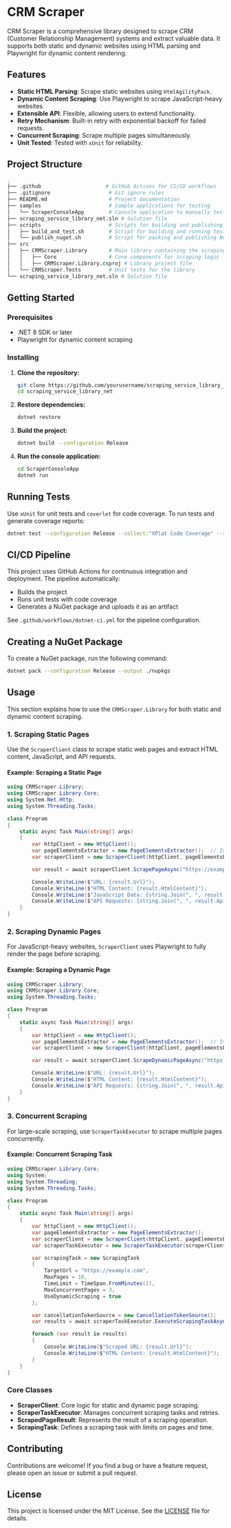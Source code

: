 
# CRM Scraper

CRM Scraper is a comprehensive library designed to scrape CRM (Customer Relationship Management) systems and extract valuable data. It supports both static and dynamic websites using HTML parsing and Playwright for dynamic content rendering.

## Features

- **Static HTML Parsing**: Scrape static websites using `HtmlAgilityPack`.
- **Dynamic Content Scraping**: Use Playwright to scrape JavaScript-heavy websites.
- **Extensible API**: Flexible, allowing users to extend functionality.
- **Retry Mechanism**: Built-in retry with exponential backoff for failed requests.
- **Concurrent Scraping**: Scrape multiple pages simultaneously.
- **Unit Tested**: Tested with `xUnit` for reliability.

## Project Structure

```bash
.
├── .github                     # GitHub Actions for CI/CD workflows
├── .gitignore                   # Git ignore rules
├── README.md                    # Project documentation
├── samples                      # Sample applications for testing
│   └── ScraperConsoleApp        # Console application to manually test the library
├── scraping_service_library_net.sln # Solution file
├── scripts                      # Scripts for building and publishing
│   ├── build_and_test.sh        # Script for building and running tests
│   └── publish_nuget.sh         # Script for packing and publishing NuGet packages
├── src
│   ├── CRMScraper.Library       # Main library containing the scraping logic
│   │   ├── Core                 # Core components for scraping logic
│   │   ├── CRMScraper.Library.csproj # Library project file
│   └── CRMScraper.Tests         # Unit tests for the library
└── scraping_service_library_net.sln # Solution file

```

## Getting Started

### Prerequisites

- .NET 8 SDK or later
- Playwright for dynamic content scraping

### Installing

1. **Clone the repository:**

   ```bash
   git clone https://github.com/yourusername/scraping_service_library_net.git
   cd scraping_service_library_net
   ```

2. **Restore dependencies:**

   ```bash
   dotnet restore
   ```

3. **Build the project:**

   ```bash
   dotnet build --configuration Release
   ```

4. **Run the console application:**

   ```bash
   cd ScraperConsoleApp
   dotnet run
   ```

## Running Tests

Use `xUnit` for unit tests and `coverlet` for code coverage. To run tests and generate coverage reports:

```bash
dotnet test --configuration Release --collect:"XPlat Code Coverage" --results-directory TestResults/ --logger "trx;LogFileName=TestResults.trx"
```

## CI/CD Pipeline

This project uses GitHub Actions for continuous integration and deployment. The pipeline automatically:
- Builds the project
- Runs unit tests with code coverage
- Generates a NuGet package and uploads it as an artifact

See `.github/workflows/dotnet-ci.yml` for the pipeline configuration.

## Creating a NuGet Package

To create a NuGet package, run the following command:

```bash
dotnet pack --configuration Release --output ./nupkgs
```

## Usage

This section explains how to use the `CRMScraper.Library` for both static and dynamic content scraping.

### 1. Scraping Static Pages

Use the `ScraperClient` class to scrape static web pages and extract HTML content, JavaScript, and API requests.

#### Example: Scraping a Static Page

```csharp
using CRMScraper.Library;
using CRMScraper.Library.Core;
using System.Net.Http;
using System.Threading.Tasks;

class Program
{
    static async Task Main(string[] args)
    {
        var httpClient = new HttpClient();
        var pageElementsExtractor = new PageElementsExtractor();  // Implement to extract JavaScript and API requests
        var scraperClient = new ScraperClient(httpClient, pageElementsExtractor);

        var result = await scraperClient.ScrapePageAsync("https://example.com");

        Console.WriteLine($"URL: {result.Url}");
        Console.WriteLine($"HTML Content: {result.HtmlContent}");
        Console.WriteLine($"JavaScript Data: {string.Join(", ", result.JavaScriptData)}");
        Console.WriteLine($"API Requests: {string.Join(", ", result.ApiRequests)}");
    }
}
```

### 2. Scraping Dynamic Pages

For JavaScript-heavy websites, `ScraperClient` uses Playwright to fully render the page before scraping.

#### Example: Scraping a Dynamic Page

```csharp
using CRMScraper.Library;
using CRMScraper.Library.Core;
using System.Threading.Tasks;

class Program
{
    static async Task Main(string[] args)
    {
        var httpClient = new HttpClient();
        var pageElementsExtractor = new PageElementsExtractor();  // Implement to extract JavaScript and API requests
        var scraperClient = new ScraperClient(httpClient, pageElementsExtractor);

        var result = await scraperClient.ScrapeDynamicPageAsync("https://example.com");

        Console.WriteLine($"URL: {result.Url}");
        Console.WriteLine($"HTML Content: {result.HtmlContent}");
        Console.WriteLine($"API Requests: {string.Join(", ", result.ApiRequests)}");
    }
}
```

### 3. Concurrent Scraping

For large-scale scraping, use `ScraperTaskExecutor` to scrape multiple pages concurrently.

#### Example: Concurrent Scraping Task

```csharp
using CRMScraper.Library.Core;
using System;
using System.Threading;
using System.Threading.Tasks;

class Program
{
    static async Task Main(string[] args)
    {
        var httpClient = new HttpClient();
        var pageElementsExtractor = new PageElementsExtractor();
        var scraperClient = new ScraperClient(httpClient, pageElementsExtractor);
        var scraperTaskExecutor = new ScraperTaskExecutor(scraperClient);

        var scrapingTask = new ScrapingTask
        {
            TargetUrl = "https://example.com",
            MaxPages = 10,
            TimeLimit = TimeSpan.FromMinutes(1),
            MaxConcurrentPages = 3,
            UseDynamicScraping = true
        };

        var cancellationTokenSource = new CancellationTokenSource();
        var results = await scraperTaskExecutor.ExecuteScrapingTaskAsync(scrapingTask, cancellationTokenSource.Token);

        foreach (var result in results)
        {
            Console.WriteLine($"Scraped URL: {result.Url}");
            Console.WriteLine($"HTML Content: {result.HtmlContent}");
        }
    }
}
```

### Core Classes

- **ScraperClient**: Core logic for static and dynamic page scraping.
- **ScraperTaskExecutor**: Manages concurrent scraping tasks and retries.
- **ScrapedPageResult**: Represents the result of a scraping operation.
- **ScrapingTask**: Defines a scraping task with limits on pages and time.

## Contributing

Contributions are welcome! If you find a bug or have a feature request, please open an issue or submit a pull request.

## License

This project is licensed under the MIT License. See the [LICENSE](LICENSE) file for details.

